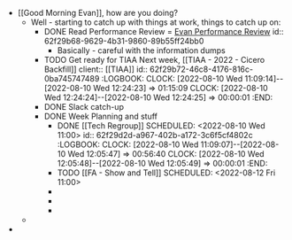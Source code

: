 - [[Good Morning Evan]], how are you doing?
	- Well - starting to catch up with things at work, things to catch up on:
		- DONE Read Performance Review = [Evan Performance Review](https://rangle.slack.com/archives/DJ2J7S4KV/p1659961800310349)
		  id:: 62f29b68-9629-4b31-9860-89b55ff24bb0
			- Basically - careful with the information dumps
		- TODO Get ready for TIAA Next week, [[TIAA - 2022 - Cicero Backfill]]
		  client:: [[TIAA]]
		  id:: 62f29b72-46c8-4176-816c-0ba745747489
		  :LOGBOOK:
		  CLOCK: [2022-08-10 Wed 11:09:14]--[2022-08-10 Wed 12:24:23] =>  01:15:09
		  CLOCK: [2022-08-10 Wed 12:24:24]--[2022-08-10 Wed 12:24:25] =>  00:00:01
		  :END:
		- DONE Slack catch-up
		- DONE Week Planning and stuff
			- DONE [[Tech Regroup]]
			  SCHEDULED: <2022-08-10 Wed 11:00>
			  id:: 62f29d2d-a967-402b-a172-3c6f5cf4802c
			  :LOGBOOK:
			  CLOCK: [2022-08-10 Wed 11:09:07]--[2022-08-10 Wed 12:05:47] =>  00:56:40
			  CLOCK: [2022-08-10 Wed 12:05:48]--[2022-08-10 Wed 12:05:49] =>  00:00:01
			  :END:
			- TODO [[FA - Show and Tell]]
			  SCHEDULED: <2022-08-12 Fri 11:00>
			-
			-
			-
	-
-